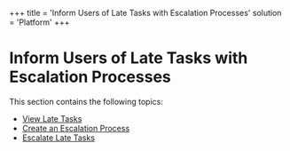 +++
title = 'Inform Users of Late Tasks with Escalation Processes'
solution = 'Platform'
+++

# Inform Users of Late Tasks with Escalation Processes

This section contains the following topics:

  - [View Late Tasks](View_Late_Tasks)
  - [Create an Escalation Process](Create_an_Escalation_Process)
  - [Escalate Late Tasks](Escalate_Late_Tasks)
